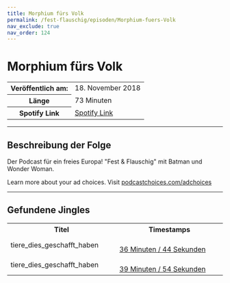 ```yaml
---
title: Morphium fürs Volk
permalink: /fest-flauschig/episoden/Morphium-fuers-Volk
nav_exclude: true
nav_order: 124
---
```


# Morphium fürs Volk
<table class="resp-table dcf-table dcf-table-responsive dcf-table-bordered dcf-table-striped dcf-w-100%">
                    <tbody>
                        <tr>
                            <th scope="row">Veröffentlich am:</th>
                            <td data-label="Veröffentlich am:">18. November 2018</td>
                        </tr>
                        <tr>
                            <th scope="row">Länge </th>
                            <td data-label="Länge ">73 Minuten</td>
                        </tr><tr>
                                <th scope="row">Spotify Link</th>
                                <td data-label="Spotify Link"><a href="https://open.spotify.com/episode/2QvUONsEyvFjwj6055vrxH">Spotify Link</a></td>
                            </tr></tbody>
                </table>

***

## Beschreibung der Folge

<div>
Der Podcast für ein freies Europa! "Fest &amp; Flauschig" mit Batman und Wonder Woman.<p> </p><p>Learn more about your ad choices. Visit <a href="https://podcastchoices.com/adchoices">podcastchoices.com/adchoices</a></p>  
</div>

***

## Gefundene Jingles

<table style="display: table;">
                                    <tr>
                                        <th class="tableColumnTitle">Titel</th>
                                        <th class="tableColumnTimestamps">Timestamps</th>
                                    </tr>
                                    <tr>
                                <td markdown="span"  class="tableColumnTitle">tiere_dies_geschafft_haben</td>
                                <td markdown="span" class="tableColumnTimestamps">
                                <br>
                                <a href="https://open.spotify.com/episode/2QvUONsEyvFjwj6055vrxH?t=2204">
                                36 Minuten / 44 Sekunden</a>
                                </td></tr><tr>
                                <td markdown="span"  class="tableColumnTitle">tiere_dies_geschafft_haben</td>
                                <td markdown="span" class="tableColumnTimestamps">
                                <br>
                                <a href="https://open.spotify.com/episode/2QvUONsEyvFjwj6055vrxH?t=2394">
                                39 Minuten / 54 Sekunden</a>
                                </td></tr></table>